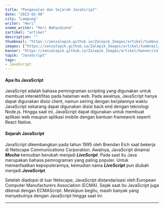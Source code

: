 ```yaml
---
title: "Pengenalan dan Sejarah JavaScript"
date: "2023-02-08"
city: "Lampung"
writer: "Heri"
zname_writer: "Heri Wahyudiono"
zartikel: "artikel"
description: ""
thumbnail: "https://zenzalepik.github.io/Zalepik_Images/artikel/tumbnail/zalepik_thumbnail_Pengenalan%20dan%20Sejarah%20JavaScript%20(1).png"
images: ["https://zenzalepik.github.io/Zalepik_Images/artikel/tumbnail/zalepik_thumbnail_Pengenalan%20dan%20Sejarah%20JavaScript%20(1).png"]
banner: "https://zenzalepik.github.io/Zalepik_Images/artikel/banner/zalepik_thumbnail_Pengenalan dan Sejarah JavaScript.png"
topik: "JavaScript"
tags: 
- JavaScript
---
```


#### Apa Itu JavaScript
JavaScript adalah bahasa pemrograman scripting yang digunakan untuk membuat interaktifitas pada halaman web. Pada awalnya, JavaScript hanya dapat digunakan disisi client, namun seiring dengan berjalannya waktu JavaScript sekarang dapat digunakan disisi back end dengan teknologi Node.js. Hingga saat ini, JavaScript dapat digunakan untuk membuat aplikasi web maupun aplikasi mobile dengan bantuan framework seperti React Native.

#### Sejarah JavaScript
JavaScript dikembangkan pada tahun 1995 oleh Brendan Eich saat bekerja di Netscape Communications Corporation. Awalnya, JavaScript dinamai ***Mocha*** kemudian berubah menjadi ***LiveScript***. Pada saat itu Java merupakan bahasa pemrograman yang paling populer. Untuk memanfaatkan kepopulerannya, kemudian nama ***LiveScript*** pun diubah menjadi ***JavaScript***.

<div class="zbarisbaru"></div>

Setelah diadopsi di luar Netscape, JavaScript distandarisasi oleh European Computer Manufacturers Association (ECMA). Sejak saat itu JavaScript juga dikenal dengan ECMAScript. Meskipun begitu, masih banyak yang menyebutnya dengan JavaScript hingga saat ini.

<div class="zbarisbaru"></div>
<div class="zbarisbaru"></div>

---